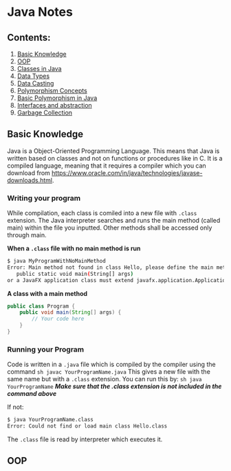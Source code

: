   
# Java Notes

## Contents:  
1. [Basic Knowledge](#basic-knowledge)
1. [OOP](#oop)  
3. [Classes in Java](#classes-in-java)  
5. [Data Types](#data-types)  
6. [Data Casting](#data-casting)  
7. [Polymorphism Concepts](#polymorphism-concepts)  
8. [Basic Polymorphism in Java](#basic-polymorphism-in-java)  
9. [Interfaces and abstraction](#interfaces-and-abstraction)
10. [Garbage Collection](#garbage-collection)

## Basic Knowledge
Java is a Object-Oriented Programming Language. This means that Java is written based on classes and not on functions or procedures like in C.
It is a compiled language, meaning that it requires a compiler which you can download from https://www.oracle.com/in/java/technologies/javase-downloads.html. 


### Writing your program
While compilation, each class is comiled into a new file with `.class` extension. The Java interpreter searches and runs the main method (called main) within the file you inputted. Other methods shall be accessed only through main.

**When a `.class` file with no main method is run**
```sh
$ java MyProgramWithNoMainMethod
Error: Main method not found in class Hello, please define the main method as:
   public static void main(String[] args)
or a JavaFX application class must extend javafx.application.Application
```

**A class with a main method**  
```java 
public class Program {
	public void main(String[] args) {
		// Your code here
	}
}
```

### Running your Program
Code is written in a `.java` file which is compiled by the compiler using the command 
`sh javac YourProgramName.java`
This gives a new file with the same name but with a ```.class``` extension. You can run this by:
`sh java YourProgramName`
_**Make sure that the .class extension is not included in the command above**_  

If not:
``` sh
$ java YourProgramName.class
Error: Could not find or load main class Hello.class
```
The ```.class``` file is read by interpreter which executes it.  
## OOP
